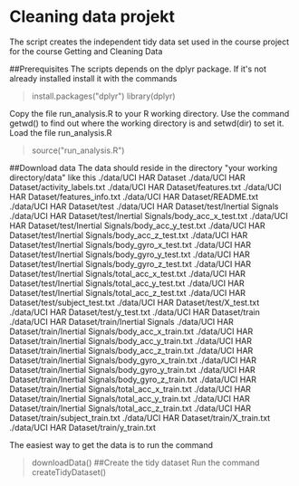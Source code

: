 # Cleaning data projekt
The script creates the independent tidy data set used in the course project for the course Getting and Cleaning Data

##Prerequisites
The scripts depends on the dplyr package. If it's not already installed install it with the commands
> install.packages("dplyr")
> library(dplyr)

Copy the file run_analysis.R to your R working directory. Use the command getwd() to find out where the working directory is
and setwd(dir) to set it. Load the file run_analysis.R
>source("run_analysis.R")

##Download data
The data should reside in the directory "your working directory/data" like this 
./data/UCI HAR Dataset
./data/UCI HAR Dataset/activity_labels.txt
./data/UCI HAR Dataset/features.txt
./data/UCI HAR Dataset/features_info.txt
./data/UCI HAR Dataset/README.txt
./data/UCI HAR Dataset/test
./data/UCI HAR Dataset/test/Inertial Signals
./data/UCI HAR Dataset/test/Inertial Signals/body_acc_x_test.txt
./data/UCI HAR Dataset/test/Inertial Signals/body_acc_y_test.txt
./data/UCI HAR Dataset/test/Inertial Signals/body_acc_z_test.txt
./data/UCI HAR Dataset/test/Inertial Signals/body_gyro_x_test.txt
./data/UCI HAR Dataset/test/Inertial Signals/body_gyro_y_test.txt
./data/UCI HAR Dataset/test/Inertial Signals/body_gyro_z_test.txt
./data/UCI HAR Dataset/test/Inertial Signals/total_acc_x_test.txt
./data/UCI HAR Dataset/test/Inertial Signals/total_acc_y_test.txt
./data/UCI HAR Dataset/test/Inertial Signals/total_acc_z_test.txt
./data/UCI HAR Dataset/test/subject_test.txt
./data/UCI HAR Dataset/test/X_test.txt
./data/UCI HAR Dataset/test/y_test.txt
./data/UCI HAR Dataset/train
./data/UCI HAR Dataset/train/Inertial Signals
./data/UCI HAR Dataset/train/Inertial Signals/body_acc_x_train.txt
./data/UCI HAR Dataset/train/Inertial Signals/body_acc_y_train.txt
./data/UCI HAR Dataset/train/Inertial Signals/body_acc_z_train.txt
./data/UCI HAR Dataset/train/Inertial Signals/body_gyro_x_train.txt
./data/UCI HAR Dataset/train/Inertial Signals/body_gyro_y_train.txt
./data/UCI HAR Dataset/train/Inertial Signals/body_gyro_z_train.txt
./data/UCI HAR Dataset/train/Inertial Signals/total_acc_x_train.txt
./data/UCI HAR Dataset/train/Inertial Signals/total_acc_y_train.txt
./data/UCI HAR Dataset/train/Inertial Signals/total_acc_z_train.txt
./data/UCI HAR Dataset/train/subject_train.txt
./data/UCI HAR Dataset/train/X_train.txt
./data/UCI HAR Dataset/train/y_train.txt

The easiest way to get the data is to run the command
> downloadData()
##Create the tidy dataset
Run the command 
> createTidyDataset()

